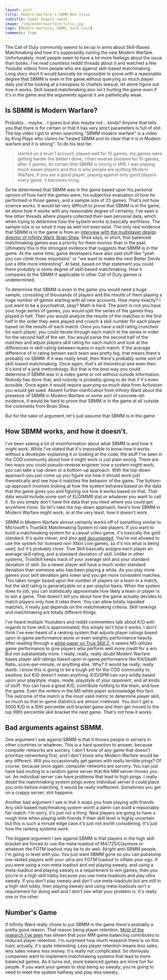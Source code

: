 ```yaml
---
layout: post
title: Modern Warfare's SBMM Non-Issue
subtitle: Sweat begets sweat. 
image: /img/modernwarfare/title.jpg
tags: [Modern Warfare, SBMM, Suck Less]
comments: true
---
```


The Call of Duty community seems to be up in arms about Skill-Based Matchmaking and how it's supposedly ruining the new Modern Warfare. Unfortunately, most people seem to have a lot more feelings about the issue than books. I've read countless reddit threads about it and watched a few Youtube videos from people who are against skill-based matchmaking. Long story short it would basically be impossible to prove with a reasonable degree that SBMM is even in the game without querying so much player data you'd be looking at a tresspass to chattels lawsuit, let alone figure out how it works. Skill-based matchmaking also isn't hurting the game even if it's in the game and the arguments against it are pathetically weak.  

## Is SBMM is Modern Warfare?

Probably... maybe... I guess but also maybe not... kinda? Anyone that tells you that there is for certain or that it has very strict parameters is full of shit. The top video I got to when searching "SBMM modern warfare" is a video by King Plays who claims he "tested SBMM and its clear that it is in Modern warfare and it is strong". To do his test he:

>  started on a level 1 account, played well for 10 games, my games were getting harder the better I done, I then reverse boosted for 10 games, after 3 games, its certain that SBMM is strong in MW, I was playing much easier players and this is why people are quitting Modern Warfare, if you are a good player, playing against only good players every game, it becomes tiring. 

So he determined that SBMM was in the game based upon his personal opinion of how hard the games were, his subjective evaluation of how he performed in those games, and a sample size of 23 games. That's not how science works. It would be very difficult to prove that SBMM is in the game, let alone how it works with any reasonable degree of certainty. I've seen a few other threads where players collected their own personal data, which when trying to determine how the system works is basically worthless. The sample size is so small it may as well not even exist. The only real evidence that SBMM is in the game is from an [interview with the multiplayer design director of Infinity Ward, Brian Shea](https://youtu.be/9OQWfpRETZQ?t=2339). Shea says, in short, that balanced matchmaking games was a priority for them moreso than in the past. Ultimately this is the strongest evidence that suggests that SBMM is in the game. At the same time, game developers have also said stuff like "yeah you can climb those mountains" or "we want to make the next Better Devils just a little more interesting". At best, based on that statement you could there probably is some degree of skill-based matchmaking. How it compares to the SBMM if applicable in other Call of Duty games is undetermined. 

To determine that SBMM is even in the game you would need a huge sample, consisting of thousands of players and the results of them playing a huge number of games starting with all new accounts. How many exactly?  I just want to be a psychiatrist, okay? Math is hard. The point is nce you have your huge series of games, you would split the series of the games they played in half. Then you would analyze the results of the matches in the first half in the order they were played and crunch a skill number for each player based on the results of each match. Once you have a skill rating crunched for each player, you could iterate through each match in the series in order for the second half of the set. You would parse the second half of the matches and adjust players skill rating for each match and look at the differences in skill-rating between teams in each match. If the average difference of in rating betwen each team was pretty big, that means there's probably no SBMM. If it was really small, then there's probably some sort of skill-based matchmaking. Once again, that's all theoretical and even then it's kind of a jank methodology. But that is the best way you could determine if SBMM was in a video game or not without outside information. Nobody has done that, and nobody is probably going to do that if it's even possible. Once again it would require querying so much data from Activision you would get sued. Absent further clarification from Infinity Ward about the presence of SBMM in Modern Warfare or some sort of concrete-ish evidence, it would be hard to prove that SBMM is in the game at all outside the comments from Brian Shea. 

But for the sake of argument, let's just assume that SBMM is in the game. 

## How SBMM works, and how it doesn't. 

I've been seeing a lot of misinformation about what SBMM is and how it might work. While I've stated that it's impossible to know how it works without a developer explaining it or looking at the code, the stuff I've seen in the COD community about how it might work is just plain wrong. There are two ways you could pseudo-reverse engineer how a system might work, you can take a top-down or a bottom-up approach. With the top-down approach you just come up you figure out how it should work just theoretically and see how it matches the behavior of the game. The bottom-up approach involves looking at how the system behaves based on the data that the game gives you and figuring out how it works based on that. That data would include some sort of ELO/MMR stat or whatever you want to call it. So you simply don't have the data that you need where you could get anywhere close. So let's take the top-down approach, here's how SBMM in Modern Warfare might work, or at the very least, how it doesn't work. 

SBMM in Modern Warfare almost certainly works off of something similar to Microsoft's TrueSkill Matchmaking System to rate players. If you want to build a matchmaking system for a casual video game, it's basically the gold standard. It's quite clever, and also [well documented](http://www.moserware.com/2010/03/computing-your-skill.html). You're not allowed to use the system for licensed non-Xbox Live games, so it's not what is being used, but it's probably close. True Skill basically assigns each player an average skill rating, and a standard deviation of skill. Unlike in other systems, TrueSkill keeps track of your average skill and your standard deviation of skill. So a newer player will have a much wider standard deviation than someone who has been playing a while. As you play more games your skill deviation gets lower and you get more consistent matches. This takes longer based upon the number of players on a team in a match, but the skill rating is generalizable on a per-playlist basis. When the system does its job, you can statistically approximate how likely a team or player is to win a game. That doesn't tell you about how the game actually decides to match players only how it rates them. You can allow totally lopsided matches, it really just depends on the matchmaking criteria. Skill rankings and matchmaking are totally different things. 

I've heard multiple Youtubers and reddit commenters talk about K/D with regards to how skill is approximated, this simply isn't how it works. I don't think I've ever heard of a ranking system that adjusts player ratings based upon in-game performance alone or even weights performance heavily. After reading through a [white paper on True Skill 2](microsoft.com/en-us/research/uploads/prod/2018/03/trueskill2.pdf), it seems MS utilizes game performance to give players who perform well more credit for a win. But not substantially more. I really, really, really doubt Modern Warfare bases player skill ratings based upon in-game performance like Kill/Death Ratio, score-per-minute, or anything else. Why? It would be really, really dumb. I know this is going to be a tough pill for the COD community to swallow, but K/D doesn't mean anything. K/D/SPM can vary wildly based upon your playstyle, maps, mode, playstyle of your opponent, and all kinds of stuff. You can have a great K/D, contribute nothing to the team, and lose the game. Even the writers in the MS white paper acknowledge this fact. The outcome of the match is the most valid metric to determine player skill, so much so that in-game statistics are almost irrelevant. You don't get a 5000 K/D in a 10th percentile skill bracket game and then get moved to the top 99th percentile skill bracket the next game. That's not how it works.

## Bad arguments against SBMM.  

One argument I see against SBMM is that it throws people in servers in other countries or whatever. This is a hard question to answer, because computer networks are sorcery. I don't know of any game that doesn't prioritize networking first, and I don't know why Modern Warfare would be any different. Will you occassionally get games with really terrible pings? Of course, because once again: computer networks are sorcery. You can just have bad routing to a random game server that the MM server throws you on. An individual server can have problems that lead to high pings. I really doubt the matchmaking system pings every individual server it could place you onto before matching, it would be really ineffecient. Sometimes you get on a crappy server, shit happens. 

Another bad argument I see is that it stops you from playing with friends. Any skill-based matchmaking system worth a damn can build a reasonably fair match. I'm sorry, it's just not a thing. New players are going to have a rough time when playing with friends if their skill level is highly uncertain but this is such a minute edge case it's just not worth considering. It's just how the ranking systems work. 

The biggest argument I see against SBMM is that players in the high skill bracket are forced to use the meta-loadout of M4/725/Claymore or whatever the FOTM loadout may be to do well. Alright anti-SBMM people, I'm going to level with you. You just want SBMM gone so you can pubstomp low-skilled players with your ultra-pro FOTM loadout to inflate your ego. If you were using a non-meta loadout and not playing sweaty, and using a meta-loadout and playing sweaty is a requirement to win games; then you you're in a high skill lobby because you use meta-loadouts and play ultra sweaty. If you don't play sweaty and don't use meta-loadouts but are still in a high-skill lobby, then playing sweaty and using meta-loadouts isn't a requirement for doing well and I don't see what your problem is. It's really one or the other. 

## Number's Game 

If Infinity Ward really chose to put SBMM in the game there's probably a pretty good reason. That reason being player retention. [Most of the research I've seen](http://www.khoury.neu.edu/home/scooper/index_files/pub/sarkar2017engagement.pdf) has shown that poor MM game balancing contributes to reduced player retention. I'm surprised how much research there is on this topic actually, it's quite interesting. Less player retention means less sales, less sales means less money. It's really not complicated. So obviously companies want to implement matchmaking systems that lead to more balanced games. As it turns out, more balanced games are more fun for people. If you want your games to stop being so sweaty, you're going to need to meet the system halfway and play less sweaty.
